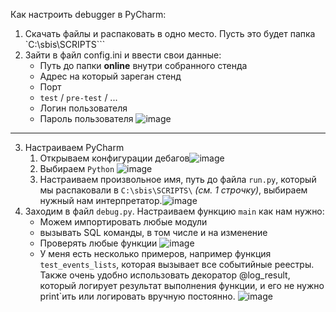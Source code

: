 Как настроить debugger в PyCharm:
1. Скачать файлы и распаковать в одно место. Пусть это будет папка `C:\sbis\SCRIPTS\```
2. Зайти в файл config.ini и ввести свои данные:
	- Путь до папки **online** внутри собранного стенда
	- Адрес на который зареган стенд
	- Порт
	- `test` / `pre-test` / ...
	- Логин пользователя
	- Пароль пользователя
![image](https://user-images.githubusercontent.com/28065104/189142879-5554ed48-127b-42bf-950b-2516fa8b72df.png)

---
3. Настраиваем PyCharm
	1. Открываем конфигурации дебагов![image](https://user-images.githubusercontent.com/28065104/189144093-610b2653-588f-4807-855f-4a13a16705fe.png)
	2. Выбираем `Python`
![image](https://user-images.githubusercontent.com/28065104/189144472-c5cbcada-a4ec-4f34-bc4c-49558e7fe9b3.png)
	3.  Настраиваем произвольное имя, путь до файла `run.py`, который мы распаковали в `C:\sbis\SCRIPTS\` *(см. 1 строчку)*, выбираем нужный нам интерпретатор.![image](https://user-images.githubusercontent.com/28065104/189145749-20adaa6b-7b24-4237-a755-5cbd54a2f4d9.png)
4. Заходим в файл `debug.py`. Настраиваем функцию `main` как нам нужно:
	- Можем импортировать любые модули
	- вызывать SQL команды, в том числе и на изменение
	- Проверять любые функции
![image](https://user-images.githubusercontent.com/28065104/189149370-2f2c0fef-1cbd-4598-816a-d05f38b0cc95.png)
	- У меня есть несколько примеров, например функция `test_events_lists`, которая вызывает все событийные реестры. Также очень удобно использовать декоратор @log_result, который логирует результат выполнения функции, и его не нужно print`ить или логировать вручную постоянно.
	![image](https://user-images.githubusercontent.com/28065104/189150065-f7b976bf-0778-4915-9286-5ccc454f7a2a.png)


